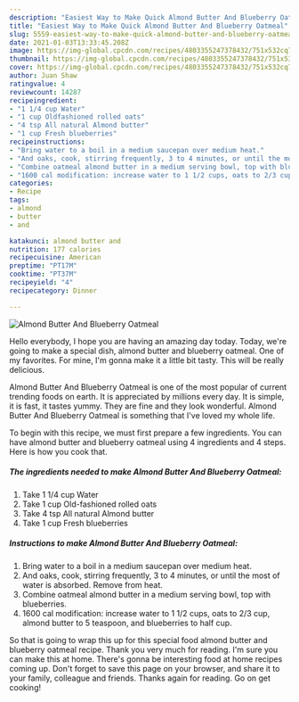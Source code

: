 ```yaml
---
description: "Easiest Way to Make Quick Almond Butter And Blueberry Oatmeal"
title: "Easiest Way to Make Quick Almond Butter And Blueberry Oatmeal"
slug: 5559-easiest-way-to-make-quick-almond-butter-and-blueberry-oatmeal
date: 2021-01-03T13:33:45.208Z
image: https://img-global.cpcdn.com/recipes/4803355247378432/751x532cq70/almond-butter-and-blueberry-oatmeal-recipe-main-photo.jpg
thumbnail: https://img-global.cpcdn.com/recipes/4803355247378432/751x532cq70/almond-butter-and-blueberry-oatmeal-recipe-main-photo.jpg
cover: https://img-global.cpcdn.com/recipes/4803355247378432/751x532cq70/almond-butter-and-blueberry-oatmeal-recipe-main-photo.jpg
author: Juan Shaw
ratingvalue: 4
reviewcount: 14287
recipeingredient:
- "1 1/4 cup Water"
- "1 cup Oldfashioned rolled oats"
- "4 tsp All natural Almond butter"
- "1 cup Fresh blueberries"
recipeinstructions:
- "Bring water to a boil in a medium saucepan over medium heat."
- "And oaks, cook, stirring frequently, 3 to 4 minutes, or until the most of water is absorbed. Remove from heat."
- "Combine oatmeal almond butter in a medium serving bowl, top with blueberries."
- "1600 cal modification: increase water to 1 1/2 cups, oats to 2/3 cup, almond butter to 5 teaspoon, and blueberries to half cup."
categories:
- Recipe
tags:
- almond
- butter
- and

katakunci: almond butter and 
nutrition: 177 calories
recipecuisine: American
preptime: "PT17M"
cooktime: "PT37M"
recipeyield: "4"
recipecategory: Dinner

---
```



![Almond Butter And Blueberry Oatmeal](https://img-global.cpcdn.com/recipes/4803355247378432/751x532cq70/almond-butter-and-blueberry-oatmeal-recipe-main-photo.jpg)

Hello everybody, I hope you are having an amazing day today. Today, we're going to make a special dish, almond butter and blueberry oatmeal. One of my favorites. For mine, I'm gonna make it a little bit tasty. This will be really delicious.

Almond Butter And Blueberry Oatmeal is one of the most popular of current trending foods on earth. It is appreciated by millions every day. It is simple, it is fast, it tastes yummy. They are fine and they look wonderful. Almond Butter And Blueberry Oatmeal is something that I've loved my whole life.




To begin with this recipe, we must first prepare a few ingredients. You can have almond butter and blueberry oatmeal using 4 ingredients and 4 steps. Here is how you cook that.

<!--inarticleads1-->

##### The ingredients needed to make Almond Butter And Blueberry Oatmeal:

1. Take 1 1/4 cup Water
1. Take 1 cup Old-fashioned rolled oats
1. Take 4 tsp All natural Almond butter
1. Take 1 cup Fresh blueberries




<!--inarticleads2-->

##### Instructions to make Almond Butter And Blueberry Oatmeal:

1. Bring water to a boil in a medium saucepan over medium heat.
1. And oaks, cook, stirring frequently, 3 to 4 minutes, or until the most of water is absorbed. Remove from heat.
1. Combine oatmeal almond butter in a medium serving bowl, top with blueberries.
1. 1600 cal modification: increase water to 1 1/2 cups, oats to 2/3 cup, almond butter to 5 teaspoon, and blueberries to half cup.




So that is going to wrap this up for this special food almond butter and blueberry oatmeal recipe. Thank you very much for reading. I'm sure you can make this at home. There's gonna be interesting food at home recipes coming up. Don't forget to save this page on your browser, and share it to your family, colleague and friends. Thanks again for reading. Go on get cooking!
